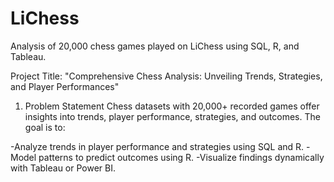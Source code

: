 # LiChess
Analysis of 20,000 chess games played on LiChess using SQL, R, and Tableau. 

Project Title: "Comprehensive Chess Analysis: Unveiling Trends, Strategies, and Player Performances"
1. Problem Statement
Chess datasets with 20,000+ recorded games offer insights into trends, player performance, strategies, and outcomes. The goal is to:

-Analyze trends in player performance and strategies using SQL and R.
-Model patterns to predict outcomes using R.
-Visualize findings dynamically with Tableau or Power BI.
